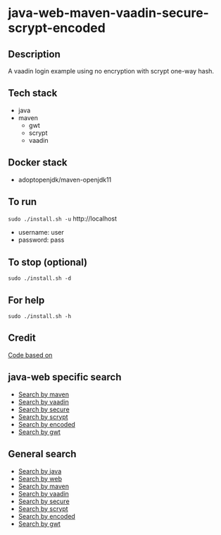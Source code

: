 # java-web-maven-vaadin-secure-scrypt-encoded

## Description
A vaadin login example using
no encryption with scrypt
one-way hash.

## Tech stack
- java
- maven
  - gwt
  - scrypt
  - vaadin

## Docker stack
- adoptopenjdk/maven-openjdk11

## To run
`sudo ./install.sh -u`
http://localhost
- username: user
- password: pass

## To stop (optional)
`sudo ./install.sh -d`

## For help
`sudo ./install.sh -h`

## Credit
[Code based on](https://examples.javacodegeeks.com/enterprise-java/vaadin/vaadin-login-example/)

## java-web specific search
- [Search by maven](https://github.com/bearddan2000?tab=repositories&q=java-web-maven&type=&language=&sort=)
- [Search by vaadin](https://github.com/bearddan2000?tab=repositories&q=java-web-vaadin&type=&language=&sort=)
- [Search by secure](https://github.com/bearddan2000?tab=repositories&q=java-web-secure&type=&language=&sort=)
- [Search by scrypt](https://github.com/bearddan2000?tab=repositories&q=java-web-scrypt&type=&language=&sort=)
- [Search by encoded](https://github.com/bearddan2000?tab=repositories&q=java-web-encoded&type=&language=&sort=)
- [Search by gwt](https://github.com/bearddan2000?tab=repositories&q=java-web-gwt&type=&language=&sort=)

## General search
- [Search by java](https://github.com/bearddan2000?tab=repositories&q=java&type=&language=&sort=)
- [Search by web](https://github.com/bearddan2000?tab=repositories&q=web&type=&language=&sort=)
- [Search by maven](https://github.com/bearddan2000?tab=repositories&q=maven&type=&language=&sort=)
- [Search by vaadin](https://github.com/bearddan2000?tab=repositories&q=vaadin&type=&language=&sort=)
- [Search by secure](https://github.com/bearddan2000?tab=repositories&q=secure&type=&language=&sort=)
- [Search by scrypt](https://github.com/bearddan2000?tab=repositories&q=scrypt&type=&language=&sort=)
- [Search by encoded](https://github.com/bearddan2000?tab=repositories&q=encoded&type=&language=&sort=)
- [Search by gwt](https://github.com/bearddan2000?tab=repositories&q=gwt&type=&language=&sort=)
